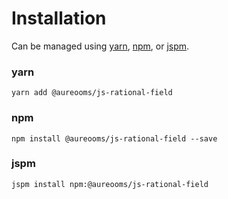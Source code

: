 # Installation

Can be managed using
[yarn](https://yarnpkg.com/en/docs),
[npm](https://docs.npmjs.com),
or [jspm](https://jspm.org/docs).


### yarn
```terminal
yarn add @aureooms/js-rational-field
```

### npm
```terminal
npm install @aureooms/js-rational-field --save
```

### jspm
```terminal
jspm install npm:@aureooms/js-rational-field
```
